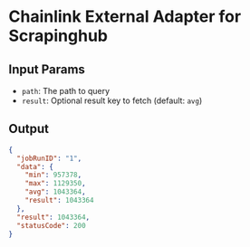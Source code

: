 # Chainlink External Adapter for Scrapinghub

## Input Params

- `path`: The path to query
- `result`: Optional result key to fetch (default: `avg`)

## Output

```json
{
  "jobRunID": "1",
  "data": {
    "min": 957378,
    "max": 1129350,
    "avg": 1043364,
    "result": 1043364
  },
  "result": 1043364,
  "statusCode": 200
}
```
